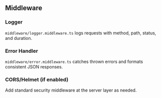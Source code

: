 ## Middleware

### Logger
`middleware/logger.middleware.ts` logs requests with method, path, status, and duration.

### Error Handler
`middleware/error.middleware.ts` catches thrown errors and formats consistent JSON responses.

### CORS/Helmet (if enabled)
Add standard security middleware at the server layer as needed.


